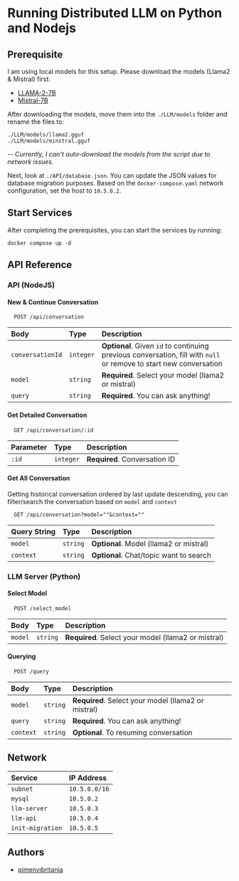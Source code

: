 
# Running Distributed LLM on Python and Nodejs



## Prerequisite
I am using local models for this setup. Please download the models (Llama2 & Mistral) first:

 - [LLAMA-2-7B](https://huggingface.co/TheBloke/Llama-2-7B-Chat-GGUF/resolve/main/llama-2-7b-chat.Q2_K.gguf)
 - [Mistral-7B](https://huggingface.co/TheBloke/Mistral-7B-Instruct-v0.1-GGUF/resolve/main/mistral-7b-instruct-v0.1.Q2_K.gguf)

After downloading the models, move them into the `./LLM/models` folder and rename the files to:

```
./LLM/models/llama2.gguf
./LLM/models/minstral.gguf

```

*-- Currently, I can't auto-download the models from the script due to network issues.*

Next, look at `./API/database.json`. You can update the JSON values for database migration purposes. Based on the `docker-compose.yaml` network configuration, set the host to `10.5.0.2`.


## Start Services
After completing the prerequisites, you can start the services by running:
 ```
 docker compose up -d
 ```



## API Reference
### API (NodeJS)
#### New & Continue Conversation

```http
  POST /api/conversation
```

| Body | Type     | Description                       |
| :-------- | :------- | :-------------------------------- |
| `conversationId`      | `integer` | **Optional**. Given `id` to continuing previous conversation, fill with `null` or remove to start new conversation |
| `model` | `string` | **Required**. Select your model (llama2 or mistral) |
| `query` | `string` | **Required**. You can ask anything! |



#### Get Detailed Conversation


```http
  GET /api/conversation/:id
```

| Parameter | Type     | Description                |
| :-------- | :------- | :------------------------- |
| `:id` | `integer` | **Required**. Conversation ID |

#### Get All Conversation

Getting historical conversation ordered by last update descending, you can filter/search the conversation based on `model` and `context`

```http
  GET /api/conversation?model=""&context=""
```

| Query String | Type     | Description                |
| :-------- | :------- | :------------------------- |
| `model` | `string` | **Optional**. Model (llama2 or mistral) |
| `context` | `string` | **Optional**. Chat/topic want to search |





### LLM Server (Python)
#### Select Model

```http
  POST /select_model
```

| Body | Type     | Description                       |
| :-------- | :------- | :-------------------------------- |
| `model` | `string` | **Required**. Select your model (llama2 or mistral) |


#### Querying

```http
  POST /query
```

| Body | Type     | Description                |
| :-------- | :------- | :------------------------- |
| `model` | `string` | **Required**. Select your model (llama2 or mistral) |
| `query` | `string` | **Required**. You can ask anything! |
| `context` | `string` | **Optional**. To resuming conversation |

## Network


| Service | IP Address     | 
| :-------- | :------- | 
| `subnet` | `10.5.0.0/16` | 
| `mysql` | `10.5.0.2` | 
| `llm-server` | `10.5.0.3` | 
| `llm-api` | `10.5.0.4` | 
| `init-migration` | `10.5.0.5` | 

## Authors

- [pimenvibritania](https://www.linkedin.com/in/pimenvibritania/)